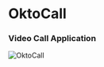 # OktoCall

### Video Call Application

![OktoCall]((https://raw.githubusercontent.com/nawesan12/oktocall/master/public/octo1.png)https://raw.githubusercontent.com/nawesan12/oktocall/master/public/octo1.png)

